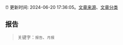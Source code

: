 :alarm_clock: 更新时间: 2024-06-20 17:36:05。[文章来源](/README.md)、[文章分类](/TAGS.md)

## 报告


> 关键字：`报告`、`月报`



